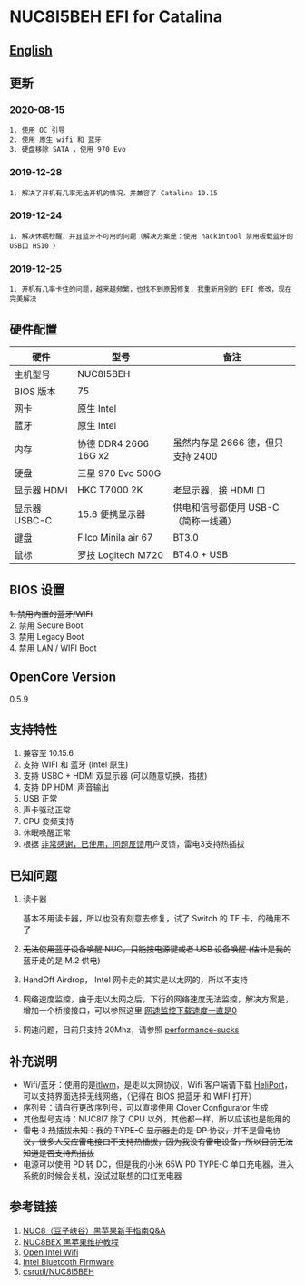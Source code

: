 # NUC8I5BEH EFI for Catalina

## [English](./README_EN.md)

## 更新

### 2020-08-15

    1. 使用 OC 引导
    2. 使用 原生 wifi 和 蓝牙
    3. 硬盘移除 SATA ，使用 970 Evo

### 2019-12-28

    1. 解决了开机有几率无法开机的情况，并兼容了 Catalina 10.15

### 2019-12-24

    1. 解决休眠秒醒，并且蓝牙不可用的问题（解决方案是：使用 hackintool 禁用板载蓝牙的USB口 HS10 ）

### 2019-12-25

    1. 开机有几率卡住的问题，越来越频繁，也找不到原因修复，我重新用别的 EFI 修改，现在完美解决

## 硬件配置

| 硬件          | 型号                  | 备注                                 |
| ------------- | --------------------- | ------------------------------------ |
| 主机型号      | NUC8I5BEH             |                                      |
| BIOS 版本     | 75                    |                                      |
| 网卡          | 原生 Intel            |                                      |
| 蓝牙          | 原生 Intel            |                                      |
| 内存          | 协德 DDR4 2666 16G x2 | 虽然内存是 2666 德，但只支持 2400    |
| 硬盘          | 三星 970 Evo 500G     |                                      |
| 显示器 HDMI   | HKC T7000 2K          | 老显示器，接 HDMI 口                 |
| 显示器 USBC-C | 15.6 便携显示器       | 供电和信号都使用 USB-C（简称一线通） |
| 键盘          | Filco Minila air 67   | BT3.0                                |
| 鼠标          | 罗技 Logitech M720    | BT4.0 + USB                          |

## BIOS 设置

~~1. 禁用内置的蓝牙/WIFI~~  
2. 禁用 Secure Boot  
3. 禁用 Legacy Boot  
4. 禁用 LAN / WIFI Boot  

## OpenCore Version

0.5.9

## 支持特性

1. 兼容至 10.15.6
2. 支持 WIFI 和 蓝牙 (Intel 原生)
3. 支持 USBC + HDMI 双显示器 (可以随意切换，插拔)
4. 支持 DP HDMI 声音输出
5. USB 正常
6. 声卡驱动正常
7. CPU 变频支持
8. 休眠唤醒正常
9. 根据 [非常感谢，已使用，问题反馈](https://github.com/altjz/NUC8I5BEH-EFI/issues/3)用户反馈，雷电3支持热插拔

## 已知问题

1. 读卡器

   基本不用读卡器，所以也没有刻意去修复，试了 Switch 的 TF 卡，的确用不了

2. ~~无法使用蓝牙设备唤醒 NUC，只能按电源键或者 USB 设备唤醒 (估计是我的蓝牙走的是 M.2 供电)~~

3. HandOff Airdrop， Intel 网卡走的其实是以太网的，所以不支持

4. 网络速度监控，由于走以太网之后，下行的网络速度无法监控，解决方案是，增加一个桥接接口，可以参照这里 [网速监控下载速度一直是0](https://github.com/OpenIntelWireless/itlwm/issues/172)

5. 网速问题，目前只支持 20Mhz，请参照 [performance-sucks](https://openintelwireless.github.io/itlwm/FAQ.html#performance-sucks)

## 补充说明

- Wifi/蓝牙：使用的是[itlwm](https://github.com/OpenIntelWireless/itlwm)，是走以太网协议，Wifi 客户端请下载 [HeliPort](https://github.com/OpenIntelWireless/HeliPort)，可以支持界面选择无线网络，（记得在 BIOS 把蓝牙 和 WIFI 打开）
- 序列号：请自行更改序列号，可以直接使用 Clover Configurator 生成
- 其他型号支持：NUC8I7 除了 CPU 以外，其他都一样，所以应该也是能用的
- ~~雷电 3 热插拔未知：我的 TYPE-C 显示器走的是 DP 协议，并不是雷电协议，很多人反应雷电接口不支持热插拔，因为我没有雷电设备，所以目前无法知道是否支持热插拔~~
- 电源可以使用 PD 转 DC，但是我的小米 65W PD TYPE-C 单口充电器，进入系统的时候会关机，没试过联想的口红充电器

## 参考链接

1. [NUC8（豆子峡谷）黑苹果新手指南Q&A](https://www.jianshu.com/p/b298da6afef3)
2. [NUC8BEX 黑苹果维护教程](https://www.jianshu.com/p/2b8516276147)
3. [Open Intel Wifi](https://github.com/OpenIntelWireless/itlwm)
4. [Intel Bluetooth Firmware](https://github.com/OpenIntelWireless/IntelBluetoothFirmware)
5. [csrutil/NUC8I5BEH](https://github.com/csrutil/NUC8I5BEH)
